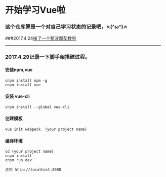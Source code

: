 ﻿# 开始学习Vue啦
### 这个仓库算是一个对自己学习状态的记录吧，↖(^ω^)↗
###2017.4.24[搞了一个斐波那契数列](https://catsuger.github.io/Learn-Vue/myVueAPP-1/MyVueAPP-1.html)
***
### 2017.4.29记录一下脚手架搭建过程。

#### 安装npm,vue

```
cnpm install npm -g
cnpm install vue
```
#### 安装 vue-cli

```
cnpm install --global vue-cli

```
#### 创建模板

```
vue init webpack  (your project name)

```

#### 编译环境
```
cd (your project name)
cnpm install
cnpm run dev

访问 http://localhost:8088
```


